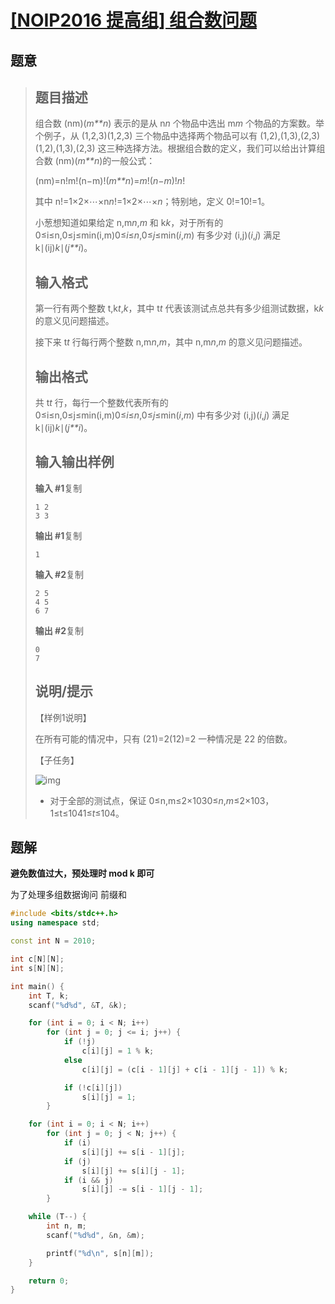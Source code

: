 #  [[NOIP2016 提高组] 组合数问题](https://www.luogu.com.cn/problem/P2822)

## 题意

>   ## 题目描述
>
>   组合数 (nm)(*m**n*) 表示的是从 n*n* 个物品中选出 m*m* 个物品的方案数。举个例子，从 (1,2,3)(1,2,3) 三个物品中选择两个物品可以有 (1,2),(1,3),(2,3)(1,2),(1,3),(2,3) 这三种选择方法。根据组合数的定义，我们可以给出计算组合数 (nm)(*m**n*)的一般公式：
>
>   (nm)=n!m!(n−m)!(*m**n*)=*m*!(*n*−*m*)!*n*!
>
>   其中 n!=1×2×⋯×n*n*!=1×2×⋯×*n*；特别地，定义 0!=10!=1。
>
>   小葱想知道如果给定 n,m*n*,*m* 和 k*k*，对于所有的 0≤i≤n,0≤j≤min⁡(i,m)0≤*i*≤*n*,0≤*j*≤min(*i*,*m*) 有多少对 (i,j)(*i*,*j*) 满足 k∣(ij)*k*∣(*j**i*)。
>
>   ## 输入格式
>
>   第一行有两个整数 t,k*t*,*k*，其中 t*t* 代表该测试点总共有多少组测试数据，k*k* 的意义见问题描述。
>
>   接下来 t*t* 行每行两个整数 n,m*n*,*m*，其中 n,m*n*,*m* 的意义见问题描述。
>
>   ## 输出格式
>
>   共 t*t* 行，每行一个整数代表所有的 0≤i≤n,0≤j≤min⁡(i,m)0≤*i*≤*n*,0≤*j*≤min(*i*,*m*) 中有多少对 (i,j)(*i*,*j*) 满足 k∣(ij)*k*∣(*j**i*)。
>
>   ## 输入输出样例
>
>   **输入 #1**复制
>
>   ```
>   1 2
>   3 3
>   ```
>
>   **输出 #1**复制
>
>   ```
>   1
>   ```
>
>   **输入 #2**复制
>
>   ```
>   2 5
>   4 5
>   6 7
>   ```
>
>   **输出 #2**复制
>
>   ```
>   0
>   7
>   ```
>
>   ## 说明/提示
>
>   【样例1说明】
>
>   在所有可能的情况中，只有 (21)=2(12)=2 一种情况是 22 的倍数。
>
>   【子任务】
>
>   ![img](https://cdn.luogu.com.cn/upload/pic/3457.png)
>
>   -   对于全部的测试点，保证 0≤n,m≤2×1030≤*n*,*m*≤2×103，1≤t≤1041≤*t*≤104。

## 题解

**避免数值过大，预处理时 mod k 即可**

为了处理多组数据询问 前缀和

```c++
#include <bits/stdc++.h>
using namespace std;

const int N = 2010;

int c[N][N];
int s[N][N];

int main() {
    int T, k;
    scanf("%d%d", &T, &k);

    for (int i = 0; i < N; i++)
        for (int j = 0; j <= i; j++) {
            if (!j)
                c[i][j] = 1 % k;
            else
                c[i][j] = (c[i - 1][j] + c[i - 1][j - 1]) % k;

            if (!c[i][j])
                s[i][j] = 1;
        }

    for (int i = 0; i < N; i++)
        for (int j = 0; j < N; j++) {
            if (i)
                s[i][j] += s[i - 1][j];
            if (j)
                s[i][j] += s[i][j - 1];
            if (i && j)
                s[i][j] -= s[i - 1][j - 1];
        }

    while (T--) {
        int n, m;
        scanf("%d%d", &n, &m);

        printf("%d\n", s[n][m]);
    }

    return 0;
}
```



```python3

```

